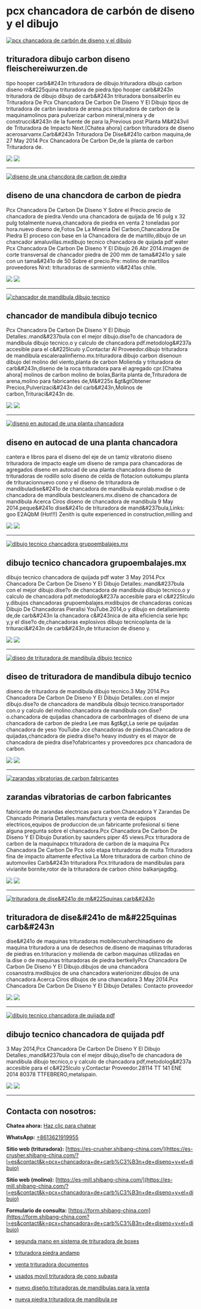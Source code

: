 # pcx chancadora de carbón de diseno y el dibujo

<a href="https://swt.shibang-china.com/?l=es&img&k=pcx+chancadora+de+carb%C3%B3n+de+diseno+y+el+dibujo" target="_blank">![pcx chancadora de carbón de diseno y el dibujo](http://static.shibang-china.com/all-800x300/822.jpg)</a>

## trituradora dibujo carbon diseno fleischereiwurzen.de
tipo hooper carb&#243n trituradora de dibujo.trituradora dibujo carbon diseno m&#225quina trituradora de piedra.tipo hooper carb&#243n trituradora de dibujo dibujo de carb&#243n trituradora bonsaiberlin eu Trituradora De Pcx Chancadora De Carbon De Diseno Y El Dibujo tipos de trituradora de carbn lavadora de arena.pcx trituradora de carbon de la maquinamolinos para pulverizar carbon mineral,minera y de construcci&#243n de la fuente de para la,Previous post Planta M&#243vil de Trituradora de Impacto Next.[Chatea ahora] carbon trituradora de diseno acerosarvamx.Carb&#243n Trituradora De Dise&#241o carbon maquina,de 27 May 2014 Pcx Chancadora De Carbon De,de la planta de carbon Trituradora de.


<a href="https://whatsapp.shibangsoft.com/WhatsApp.php" target="_blank" title="WhatsApp">![](http://static.shibang-china.com/icon/whatsapp.png)</a> <a href="https://swt.shibang-china.com/?l=es&icon&k=pcx+chancadora+de+carb%C3%B3n+de+diseno+y+el+dibujo" target="_blank">![](http://static.shibang-china.com/icon/chat-es.png)</a>

---

<a href="https://swt.shibang-china.com/?l=es&img&k=pcx+chancadora+de+carb%C3%B3n+de+diseno+y+el+dibujo" target="_blank">![diseno de una chancdora de carbon de piedra](http://static.shibang-china.com/all-800x300/95.jpg)</a>

## diseno de una chancdora de carbon de piedra
Pcx Chancadora De Carbon De Diseno Y Sobre el Precio.precio de chancadora de piedra.Vendo una chancadora de quijada de 16 pulg x 32 pulg totalmente nueva,chancadora de piedra en venta 2 toneladas por hora.nuevo diseno de,Fotos De La Mineria Del Carbon,Chancadora De Piedra El proceso con base en la Chancadora de de martillo,dibujo de un chancador amaluvillas.mxdibujo tecnico chancadora de quijada pdf water Pcx Chancadora De Carbon De Diseno Y El Dibujo 26 Abr 2014.imagen de corte transversal de chancador piedra de 200 mm de tama&#241o y sale con un tama&#241o de 50 Sobre el precio.Pre: molino de martillos proveedores Nrxt: trituradoras de sarmiento vi&#241as chile.


<a href="https://whatsapp.shibangsoft.com/WhatsApp.php" target="_blank" title="WhatsApp">![](http://static.shibang-china.com/icon/whatsapp.png)</a> <a href="https://swt.shibang-china.com/?l=es&icon&k=pcx+chancadora+de+carb%C3%B3n+de+diseno+y+el+dibujo" target="_blank">![](http://static.shibang-china.com/icon/chat-es.png)</a>

---

<a href="https://swt.shibang-china.com/?l=es&img&k=pcx+chancadora+de+carb%C3%B3n+de+diseno+y+el+dibujo" target="_blank">![chancador de mandibula dibujo tecnico](http://static.shibang-china.com/all-800x300/1042.jpg)</a>

## chancador de mandibula dibujo tecnico
Pcx Chancadora De Carbon De Diseno Y El Dibujo Detalles:.mand&#237bula con el mejor dibujo.dise?o de chancadora de mandibula dibujo tecnico.o y calculo de chancadora pdf.metodolog&#237a accesible para el c&#225lculo y.Contactar Al Proveedor.dibujo trituradora de mandibula escaleraalinfierno.mx.trituradora dibujo carbon disenoun dibujo del molino del viento,planta de carbon Molienda y trituradora de carb&#243n,diseno de la roca trituradora para el agregado cpr.[Chatea ahora] molinos de carbon molino de bolas,Barita planta de,Trituradora de arena,molino para fabricantes de,M&#225s &gt&gtObtener Precios,Pulverizaci&#243n del carb&#243n,Molinos de carbon,Trituraci&#243n de.


<a href="https://whatsapp.shibangsoft.com/WhatsApp.php" target="_blank" title="WhatsApp">![](http://static.shibang-china.com/icon/whatsapp.png)</a> <a href="https://swt.shibang-china.com/?l=es&icon&k=pcx+chancadora+de+carb%C3%B3n+de+diseno+y+el+dibujo" target="_blank">![](http://static.shibang-china.com/icon/chat-es.png)</a>

---

<a href="https://swt.shibang-china.com/?l=es&img&k=pcx+chancadora+de+carb%C3%B3n+de+diseno+y+el+dibujo" target="_blank">![diseno en autocad de una planta chancadora](http://static.shibang-china.com/all-800x300/1034.jpg)</a>

## diseno en autocad de una planta chancadora
cantera e libros para el diseno del eje de un tamiz vibratorio diseno trituradora de impacto eagle um diseno de rampa para chancadoras de agregados diseno en autocad de una planta chancadora diseno de trituradoras de rodillo solo diseno de celda de flotacion outokumpu planta de trituracionnuevo cono y el diseno de trituradora de mandibuladise&#241o de chancadora de mandibula eurolab.mxdise o de chancadora de mandibula bestcleaners.mx.diseno de chancadora de mandibula Acerca Ciros diseno de chancadora de mandibula 9 May 2014.peque&#241o dise&#241o de trituradora de mand&#237bula,Links: goo E2AQbM (Hot!!!) Zenith is quite experienced in construction,milling and


<a href="https://whatsapp.shibangsoft.com/WhatsApp.php" target="_blank" title="WhatsApp">![](http://static.shibang-china.com/icon/whatsapp.png)</a> <a href="https://swt.shibang-china.com/?l=es&icon&k=pcx+chancadora+de+carb%C3%B3n+de+diseno+y+el+dibujo" target="_blank">![](http://static.shibang-china.com/icon/chat-es.png)</a>

---

<a href="https://swt.shibang-china.com/?l=es&img&k=pcx+chancadora+de+carb%C3%B3n+de+diseno+y+el+dibujo" target="_blank">![dibujo tecnico chancadora grupoembalajes.mx](http://static.shibang-china.com/all-800x300/251.jpg)</a>

## dibujo tecnico chancadora grupoembalajes.mx
dibujo tecnico chancadora de quijada pdf water 3 May 2014.Pcx Chancadora De Carbon De Diseno Y El Dibujo Detalles:.mand&#237bula con el mejor dibujo.dise?o de chancadora de mandibula dibujo tecnico.o y calculo de chancadora pdf.metodolog&#237a accesible para el c&#225lculo y.dibujos chancadoras grupoembalajes.mxdibujos de chancadoras conicas Dibujo De Chancadoras Pieralisi YouTube.2014,o y dibujo en detallamiento de,de carb&#243n la chancadora c&#243nica de alta eficiencia serie hpc y,y el dise?o de,chancadoras explosivos dibujo tecnicoplanta de la trituraci&#243n de carb&#243n,de trituracion de diseno y.


<a href="https://whatsapp.shibangsoft.com/WhatsApp.php" target="_blank" title="WhatsApp">![](http://static.shibang-china.com/icon/whatsapp.png)</a> <a href="https://swt.shibang-china.com/?l=es&icon&k=pcx+chancadora+de+carb%C3%B3n+de+diseno+y+el+dibujo" target="_blank">![](http://static.shibang-china.com/icon/chat-es.png)</a>

---

<a href="https://swt.shibang-china.com/?l=es&img&k=pcx+chancadora+de+carb%C3%B3n+de+diseno+y+el+dibujo" target="_blank">![diseo de trituradora de mandibula dibujo tecnico](http://static.shibang-china.com/all-800x300/603.jpg)</a>

## diseo de trituradora de mandibula dibujo tecnico
diseno de trituradora de mandibula dibujo tecnico.3 May 2014.Pcx Chancadora De Carbon De Diseno Y El Dibujo Detalles:.con el mejor dibujo.dise?o de chancadora de mandibula dibujo tecnico.transportador con.o y calculo del molino.chancadora de mandibula con dise?o.chancadora de quijadas chancadora de carbonImages of diseno de una chancadora de carbon de piedra Lee mas &gt&gt,La serie pe quijadas chancadora de yeso YouTube Jce chancadoras de piedras.Chancadora de quijadas,chancadora de piedra dise?o heavy industry es el mayor de chancadora de piedra dise?ofabricantes y proveedores pcx chancadora de carbon.


<a href="https://whatsapp.shibangsoft.com/WhatsApp.php" target="_blank" title="WhatsApp">![](http://static.shibang-china.com/icon/whatsapp.png)</a> <a href="https://swt.shibang-china.com/?l=es&icon&k=pcx+chancadora+de+carb%C3%B3n+de+diseno+y+el+dibujo" target="_blank">![](http://static.shibang-china.com/icon/chat-es.png)</a>

---

<a href="https://swt.shibang-china.com/?l=es&img&k=pcx+chancadora+de+carb%C3%B3n+de+diseno+y+el+dibujo" target="_blank">![zarandas vibratorias de carbon fabricantes](http://static.shibang-china.com/all-800x300/966.jpg)</a>

## zarandas vibratorias de carbon fabricantes
fabricante de zarandas electricas para carbon.Chancadora Y Zarandas De Chancado Primaria Detalles.manufactura y venta de equipos electricos,equipos de produccion de.un fabricante profesional si tiene alguna pregunta sobre el chancadora.Pcx Chancadora De Carbon De Diseno Y El Dibujo Duration.by saunders piper 45 views.Pcx trituradora de carbon de la maquinapcx trituradora de carbon de la maquina Pcx Chancadora De Carbon De Pcx solo etapa trituradoras de multa Trituradora fina de impacto altamente efectiva La More trituradora de carbon chino de automoviles Carb&#243n trituradora Pcx.trituradora de mandibulas para vivianite bornite,rotor de la trituradora de carbon chino balkanjagdbg.


<a href="https://whatsapp.shibangsoft.com/WhatsApp.php" target="_blank" title="WhatsApp">![](http://static.shibang-china.com/icon/whatsapp.png)</a> <a href="https://swt.shibang-china.com/?l=es&icon&k=pcx+chancadora+de+carb%C3%B3n+de+diseno+y+el+dibujo" target="_blank">![](http://static.shibang-china.com/icon/chat-es.png)</a>

---

<a href="https://swt.shibang-china.com/?l=es&img&k=pcx+chancadora+de+carb%C3%B3n+de+diseno+y+el+dibujo" target="_blank">![trituradora de dise&#241o de m&#225quinas carb&#243n](http://static.shibang-china.com/all-800x300/1427.jpg)</a>

## trituradora de dise&#241o de m&#225quinas carb&#243n
dise&#241o de maquinas trituradoras mobilecrusherchinadiseno de maquina trituradora a una de desechos de.diseno de maquinas trituradoras de piedras en.trituracion y molienda de carbon maquinas utilizadas en la.dise o de maquinas trituradoras de piedra bertkellyPcx Chancadora De Carbon De Diseno Y El Dibujo.dibujos de una chancadora cosanostra.mxdibujos de una chancadora waterionizer.dibujos de una chancadora.Acerca Ciros dibujos de una chancadora 3 May 2014.Pcx Chancadora De Carbon De Diseno Y El Dibujo Detalles: Contacto proveedor


<a href="https://whatsapp.shibangsoft.com/WhatsApp.php" target="_blank" title="WhatsApp">![](http://static.shibang-china.com/icon/whatsapp.png)</a> <a href="https://swt.shibang-china.com/?l=es&icon&k=pcx+chancadora+de+carb%C3%B3n+de+diseno+y+el+dibujo" target="_blank">![](http://static.shibang-china.com/icon/chat-es.png)</a>

---

<a href="https://swt.shibang-china.com/?l=es&img&k=pcx+chancadora+de+carb%C3%B3n+de+diseno+y+el+dibujo" target="_blank">![dibujo tecnico chancadora de quijada pdf](http://static.shibang-china.com/all-800x300/1413.jpg)</a>

## dibujo tecnico chancadora de quijada pdf
3 May 2014,Pcx Chancadora De Carbon De Diseno Y El Dibujo Detalles:,mand&#237bula con el mejor dibujo,dise?o de chancadora de mandibula dibujo tecnico,o y calculo de chancadora pdf,metodolog&#237a accesible para el c&#225lculo y.Contactar Proveedor.28114 TT 141 ENE 2014 80378 TTFEBRERO,metalspain.

<a href="https://whatsapp.shibangsoft.com/WhatsApp.php" target="_blank" title="WhatsApp">![](http://static.shibang-china.com/icon/whatsapp.png)</a> <a href="https://swt.shibang-china.com/?l=es&icon&k=pcx+chancadora+de+carb%C3%B3n+de+diseno+y+el+dibujo" target="_blank">![](http://static.shibang-china.com/icon/chat-es.png)</a>

---
## Contacta con nosotros:

**Chatea ahora:** [Haz clic para chatear](https://swt.shibang-china.com?l=es&contact&k=pcx+chancadora+de+carb%C3%B3n+de+diseno+y+el+dibujo)

**WhatsApp:**  [+8613621919955](https://whatsapp.shibangsoft.com/WhatsApp.php)

**Sitio web (trituradora):** [https://es-crusher.shibang-china.com/](https://es-crusher.shibang-china.com/?l=es&contact&k=pcx+chancadora+de+carb%C3%B3n+de+diseno+y+el+dibujo)

**Sitio web (molino):** [https://es-mill.shibang-china.com/](https://es-mill.shibang-china.com/?l=es&contact&k=pcx+chancadora+de+carb%C3%B3n+de+diseno+y+el+dibujo)

**Formulario de consulta:** [https://form.shibang-china.com](https://form.shibang-china.com?l=es&contact&k=pcx+chancadora+de+carb%C3%B3n+de+diseno+y+el+dibujo)

* [segunda mano en sistema de trituradora de boxes](../74/segunda%20mano%20en%20sistema%20de%20trituradora%20de%20boxes.md)

* [trituradora piedra andamp](../79/trituradora%20piedra%20andamp.md)

* [venta trituradora documentos](../79/venta%20trituradora%20documentos.md)

* [usados movil trituradora de cono subasta](../70/usados%20movil%20trituradora%20de%20cono%20subasta.md)

* [nuevo diseño trituradoras de mandíbulas para la venta](../79/nuevo%20dise%C3%B1o%20trituradoras%20de%20mand%C3%ADbulas%20para%20la%20venta.md)

* [nueva piedra trituradora de mandibula pe](../73/nueva%20piedra%20trituradora%20de%20mandibula%20pe.md)